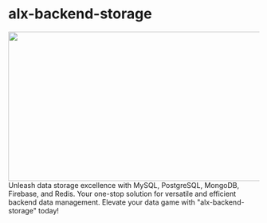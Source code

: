# alx-backend-storage

<img src="https://encrypted-tbn0.gstatic.com/images?q=tbn:ANd9GcS3fSnzYFhNJwLXQt2WXWdPGcAqrNYQjWLZxg&usqp=CAU" width="1000" height="300">
Unleash data storage excellence with MySQL, PostgreSQL, MongoDB, Firebase, and Redis. 
Your one-stop solution for versatile and efficient backend data management. Elevate your data game with "alx-backend-storage" today!
